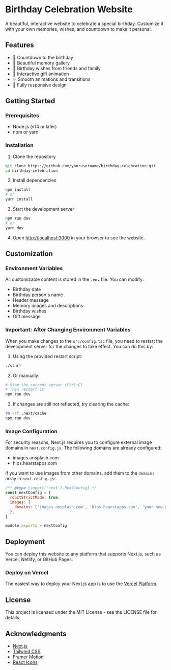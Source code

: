 # Birthday Celebration Website

A beautiful, interactive website to celebrate a special birthday. Customize it with your own memories, wishes, and countdown to make it personal.

## Features

- 🎂 Countdown to the birthday
- 📸 Beautiful memory gallery
- 💌 Birthday wishes from friends and family
- 🎁 Interactive gift animation
- ✨ Smooth animations and transitions
- 📱 Fully responsive design

## Getting Started

### Prerequisites

- Node.js (v14 or later)
- npm or yarn

### Installation

1. Clone the repository
```bash
git clone https://github.com/yourusername/birthday-celebration.git
cd birthday-celebration
```

2. Install dependencies
```bash
npm install
# or
yarn install
```

3. Start the development server
```bash
npm run dev
# or
yarn dev
```

4. Open [http://localhost:3000](http://localhost:3000) in your browser to see the website.

## Customization

### Environment Variables

All customizable content is stored in the `.env` file. You can modify:

- Birthday date
- Birthday person's name
- Header message
- Memory images and descriptions
- Birthday wishes
- Gift message

### Important: After Changing Environment Variables

When you make changes to the `src/config.tsc` file, you need to restart the development server for the changes to take effect. You can do this by:

1. Using the provided restart script:
```bash
./start
```

2. Or manually:
```bash
# Stop the current server (Ctrl+C)
# Then restart it
npm run dev
```

3. If changes are still not reflected, try clearing the cache:
```bash
rm -rf .next/cache
npm run dev
```

### Image Configuration

For security reasons, Next.js requires you to configure external image domains in `next.config.js`. The following domains are already configured:

- images.unsplash.com
- hips.hearstapps.com

If you want to use images from other domains, add them to the `domains` array in `next.config.js`:

```javascript
/** @type {import('next').NextConfig} */
const nextConfig = {
  reactStrictMode: true,
  images: {
    domains: ['images.unsplash.com', 'hips.hearstapps.com', 'your-new-domain.com'],
  },
}

module.exports = nextConfig
```

## Deployment

You can deploy this website to any platform that supports Next.js, such as Vercel, Netlify, or GitHub Pages.

### Deploy on Vercel

The easiest way to deploy your Next.js app is to use the [Vercel Platform](https://vercel.com/new?utm_medium=default-template&filter=next.js&utm_source=create-next-app&utm_campaign=create-next-app-readme).

## License

This project is licensed under the MIT License - see the LICENSE file for details.

## Acknowledgments

- [Next.js](https://nextjs.org/)
- [Tailwind CSS](https://tailwindcss.com/)
- [Framer Motion](https://www.framer.com/motion/)
- [React Icons](https://react-icons.github.io/react-icons/) 